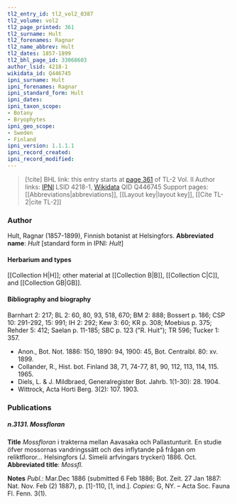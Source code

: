 ```yaml
---
tl2_entry_id: tl2_vol2_0387
tl2_volume: vol2
tl2_page_printed: 361
tl2_surname: Hult
tl2_forenames: Ragnar
tl2_name_abbrev: Hult
tl2_dates: 1857-1899
tl2_bhl_page_id: 33068603
author_lsid: 4218-1
wikidata_id: Q446745
ipni_surname: Hult
ipni_forenames: Ragnar
ipni_standard_form: Hult
ipni_dates: 
ipni_taxon_scope: 
- Botany
- Bryophytes
ipni_geo_scope: 
- Sweden
- Finland
ipni_version: 1.1.1.1
ipni_record_created: 
ipni_record_modified:
---
```


> [!cite] BHL link: this entry starts at [page 361](https://www.biodiversitylibrary.org/page/33068603) of TL-2 Vol. II
> Author links: [IPNI](https://www.ipni.org/a/4218-1) LSID 4218-1, [Wikidata](https://www.wikidata.org/wiki/Q446745) QID Q446745
> Support pages: [[Abbreviations|abbreviations]], [[Layout key|layout key]], [[Cite TL-2|cite TL-2]]

### Author

Hult, Ragnar (1857-1899), Finnish botanist at Helsingfors. 
**Abbreviated name**: *Hult* \[standard form in IPNI: *Hult*\]

#### Herbarium and types

[[Collection H|H]]; other material at [[Collection B|B]], [[Collection C|C]], and [[Collection GB|GB]].

#### Bibliography and biography

Barnhart 2: 217; BL 2: 60, 80, 93, 518, 670; BM 2: 888; Bossert p. 186; CSP 10: 291-292, 15: 991; IH 2: 292; Kew 3: 60; KR p. 308; Moebius p. 375; Rehder 5: 412; Saelan p. 11-185; SBC p. 123 ("R. Huit"); TR 596; Tucker 1: 357.
- Anon., Bot. Not. 1886: 150, 1890: 94, 1900: 45, Bot. Centralbl. 80: xv. 1899.
- Collander, R., Hist. bot. Finland 38, 71, 74-77, 81, 90, 112, 113, 114, 115. 1965.
- Diels, L. & J. Mildbraed, Generalregister Bot. Jahrb. 1(1-30): 28. 1904.
- Wittrock, Acta Horti Berg. 3(2): 107. 1903.

### Publications

##### n.3131. Mossfloran

**Title**
*Mossfloran* i trakterna mellan Aavasaka och Pallastunturit. En studie öfver mossornas vandringssätt och des inflytande på frågan om reliktfloror... Helsingfors (J. Simelii arfvingars tryckeri) 1886. Oct.
**Abbreviated title**: *Mossfl.*

**Notes**
*Publ*.: Mar.Dec 1886 (submitted 6 Feb 1886; Bot. Zeit. 27 Jan 1887: Nat. Nov. Feb (2) 1887), p. \[1\]-110, \[1, ind.\]. *Copies*: G, NY. – Acta Soc. Fauna Fl. Fenn. 3(1).

